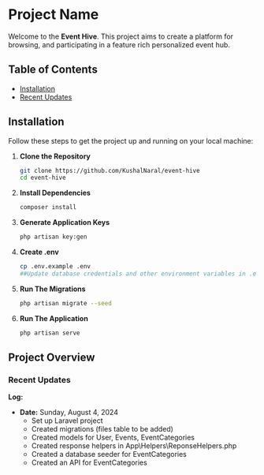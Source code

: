 # Project Name

Welcome to the **Event Hive**.
This project aims to create a platform for browsing, and participating in a feature rich personalized event hub.

## Table of Contents
- [Installation](#installation)
- [Recent Updates](#recent-updates)

## Installation

Follow these steps to get the project up and running on your local machine:

1. **Clone the Repository**
   ```bash
   git clone https://github.com/KushalNaral/event-hive
   cd event-hive
   ```

2. **Install Dependencies**
    ```bash
    composer install
    ```

3. **Generate Application Keys**
    ```bash
    php artisan key:gen
    ```

4. **Create .env**
    ```bash
    cp .env.example .env
    ##Update database credentials and other environment variables in .env file by changing the DB_DATABASE, DB_USERNAME and DB_PASSWORD fields
    ```

5. **Run The Migrations**
    ```bash
    php artisan migrate --seed
    ```

6. **Run The Application**
    ```bash
    php artisan serve
    ```

## Project Overview

### Recent Updates

**Log:**
* **Date:** Sunday, August 4, 2024
  * Set up Laravel project
  * Created migrations (files table to be added)
  * Created models for User, Events, EventCategories
  * Created response helpers in App\Helpers\ReponseHelpers.php
  * Created a database seeder for EventCategories
  * Created an API for EventCategories
